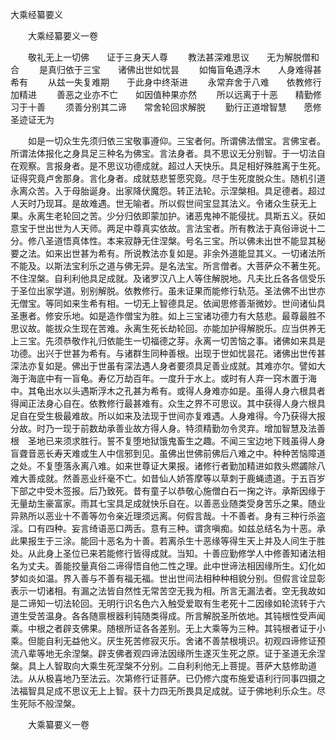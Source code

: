   大乘经纂要义
　　




　　大乘经纂要义一卷

　　敬礼无上一切佛　　证于三身天人尊
　　教法甚深难思议　　无为解脱僧和合
　　是真归依于三宝　　诸佛出世如忧昙
　　如悔盲龟遇浮木　　人身难得甚希有
　　从兹一失复难期　　于此身中终渐进
　　永常弃舍于八难　　依教修行加精进
　　善恶之业亦不亡　　如因值种果亦然
　　所以远离于十恶　　精勤修习于十善
　　须善分别其二谛　　常舍轮回求解脱
　　勤行正道增智慧　　愿修圣迹证无为

　　如是一切众生先须归依三宝敬事遵仰。三宝者何。所谓佛法僧宝。言佛宝者。所谓法体报化之身具足三种名为佛宝。言法身者。具不思议无分别智。于一切法自在观察。言报身者。是不思议功德成就。超过人天快乐。具足相好殊胜离于生死。证得究竟卢舍那身。言化身者。成就慈悲誓愿究竟。尽于生死度脱众生。随机引道永离众苦。入于母胎诞身。出家降伏魔怨。转正法轮。示涅槃相。具足德者。超过人天时乃现耳。是故难遇。世无喻者。所以假世间宝显其法义。令诸众生获无上果。永离生老轮回之苦。少分归依即蒙加护。诸恶鬼神不能侵扰。具斯五义。获如意宝于世出世为人天师。两足中尊真实依故。言法宝者。所有教法于真俗谛说十二分。修八圣道悟真体性。本来寂静无住涅槃。号名三宝。所以佛未出世不能显其秘要之法。如来出世甚为希有。所说教法亦复如是。非余外道能显其义。一切诸法所不能及。以斯法宝利乐之道与佛无异。是名法宝。所言僧者。大菩萨众不著生死。不住涅槃。自利利他具足成就。及诸罗汉八上人等住解脱地。凡夫比丘各各信受乐于圣位出家学道。别别解脱。依教修行。虽未证果而能修行轨范。圣法佛不出世亦无僧宝。等同如来生希有相。一切无上智德具足。依闻思修善渐微妙。世间诸仙具圣惠者。修安乐地。如是造作僧宝为胜。如上三宝诸功德力有大慈悲。最尊最胜不思议故。能拔众生现在苦难。永离生死长劫轮回。亦能加护得解脱乐。应当供养无上三宝。先须恭敬作礼归依能生一切福德之芽。永离一切苦恼之事。诸佛如来具是功德。出兴于世甚为希有。与诸群生同种善根。出现于世如忧昙花。诸佛出世传甚深法亦复如是。佛出于世虽有深法遇人身者要须具足善业成就。其难亦尔。譬如大海于海底中有一盲龟。寿亿万劫百年。一度升于水上。或时有人弃一窍木置于海中。其龟出水以头遇斯浮木之孔甚为希有。或得人身难亦如是。虽得人身六根具者得闻正法身心自在。依教修行最甚难有。众生之界不可思议。其中获得人身六根具足自在受生极最难故。所以如来及法现于世间亦复难遇。人身难得。今乃获得大报分故。时乃一现于前数劫承善业故方得人身。特须精勤勿令灵弃。增加智慧及法善根　圣地已来须求胜行。誓不复堕地狱饿鬼畜生之趣。不闻三宝边地下贱虽得人身盲聋音恶长寿天难或生人中信邪到见。虽佛出世佛前佛后八难之中。种种苦恼障道之处。不复堕落永离八难。如来世尊证大果报。诸修行者勤加精进如救头燃蠲除八难大善成就。然善恶业纤毫不亡。如昔仙人娇答摩等以草刺于鹿蝇遗道。于五百岁下部之中受木签报。后乃致死。昔有童子以恭敬心施僧白石一掬之许。承斯因缘于无量劫生豪富家。雨其七宝具足成就快乐自在。以善恶业随类受身苦乐之果。随业异熟所以恶业十不善等勿令亲近理须远离。何假言哉。十不善者。身有三种行杀盗淫。口有四种。妄言绮语恶口两舌。意有三种。谓贪嗔痴。如兹总结名为十恶。承此果报生于三涂。能回十恶名为十善。若离杀生十恶缘等得生天上并及人间生于胜处。从此身上圣位已来若能修行皆得成就。当知。十善应勤修学人中修善知诸法相名为丈夫。善能挍量真俗二谛得悟自他二性之理。此中世谛法相因缘所生。幻化如梦如炎如温。界入善与不善有福无福。世出世间法相种种相貌分别。但假言诠显彰表示一切诸相。有漏之法皆自然性无常苦空无我为相。所言无漏法者。空无我故如是二谛知一切法轮回。无明行识名色六入触受爱取有生老死十二因缘如轮流转于六道生受苦温身。各各随禀根器利钝随类得成。所言解脱圣所依地。其钝根性受声闻乘。中根之者辟支佛果。随根所证各各差别。无上大乘等为三种。其钝根者证于小乘。但能自利无益他义。厌生死苦修寂灭乐。舍诸不善禁根境识。初观四谛修证预流八辈等地无余涅槃。辟支佛者观四谛法因缘所生遂灭生死之原。证于圣道无余涅槃。具上人智取向大乘生死涅槃不分别。二自利利他无上菩提。菩萨大慈修助道法。从从极喜地乃至法云。次第修行证菩萨。已仍修六度布施爱语利行同事四摄之法福智具足成不思议无上上智。获十力四无所畏具足成就。证于佛地利乐众生。尽生死际不般涅槃。

　　大乘纂要义一卷


